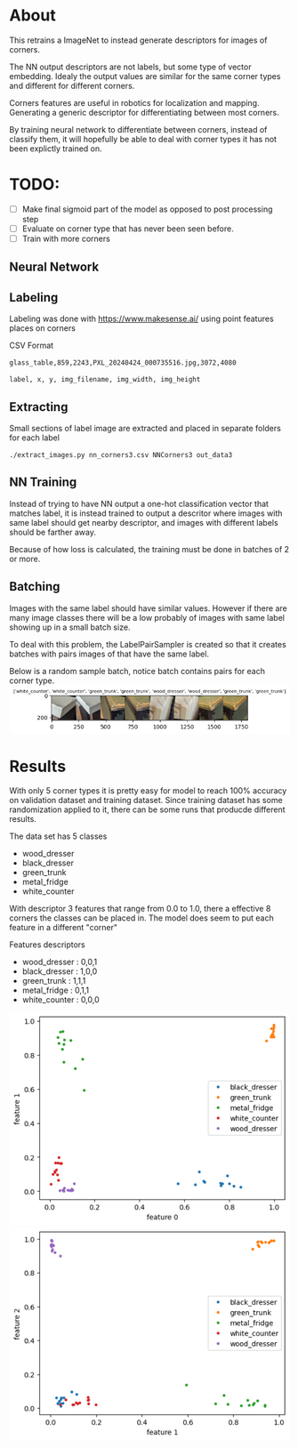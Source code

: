 
# About
This retrains a ImageNet to instead generate descriptors for images of corners.

The NN output descriptors are not labels, but some type of vector embedding.
Idealy the output values are similar for the same corner types and different
for different corners.

Corners features are useful in robotics for localization and mapping.
Generating a generic descriptor for differentiating between most corners.

By training neural network to differentiate between corners, 
instead of classify them, it will hopefully be able to deal with corner
types it has not been explictly trained on.


# TODO:
- [ ] Make final sigmoid part of the model as opposed to post processing step
- [ ] Evaluate on corner type that has never been seen before.
- [ ] Train with more corners

## Neural Network

## Labeling
Labeling was done with https://www.makesense.ai/ using point features places on corners

 CSV Format
 ```
 glass_table,859,2243,PXL_20240424_000735516.jpg,3072,4080
 ```
 ```
 label, x, y, img_filename, img_width, img_height
 ```

 ## Extracting
Small sections of label image are extracted and placed in separate folders for each label  

```
./extract_images.py nn_corners3.csv NNCorners3 out_data3
```


## NN Training
Instead of trying to have NN output a one-hot classification vector that matches
label, it is instead trained to output a descritor where images with same label
should get nearby descriptor, and images with different labels should be farther
away.

Because of how loss is calculated, the training must be done in batches of 2 or more.

## Batching
Images with the same label should have similar values.  However if there are many
image classes there will be a low probably of images with same label showing up in
a small batch size.

To deal with this problem, the LabelPairSampler is created so that it creates batches
with pairs images of that have the same label.

Below is a random sample batch, notice batch contains pairs for each corner type.
![Sample Batch](doc/batch_sample.png)


# Results
With only 5 corner types it is pretty easy for model to reach 100% accuracy on validation
dataset and training dataset.
Since training dataset has some randomization applied to it, there can be some runs that
producde different results.

The data set has 5 classes
 - wood_dresser
 - black_dresser
 - green_trunk
 - metal_fridge
 - white_counter

With descriptor 3 features that range from 0.0 to 1.0, there a effective 8 corners the
classes can be placed in.   The model does seem to put each feature in a different "corner"

Features descriptors
 - wood_dresser : 0,0,1
 - black_dresser : 1,0,0
 - green_trunk : 1,1,1
 - metal_fridge : 0,1,1
 - white_counter : 0,0,0

![Features 0 and 1](doc/feature01.png)
![Features 1 and 2](doc/feature12.png)


